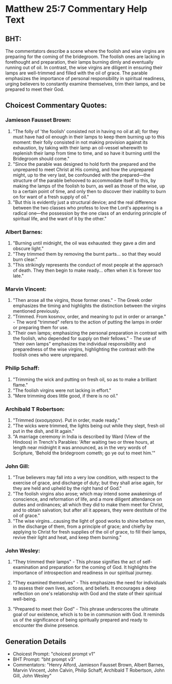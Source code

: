 # Matthew 25:7 Commentary Help Text

## BHT:
The commentators describe a scene where the foolish and wise virgins are preparing for the coming of the bridegroom. The foolish ones are lacking in forethought and preparation, their lamps burning dimly and eventually running out of oil. In contrast, the wise virgins are diligent in ensuring their lamps are well-trimmed and filled with the oil of grace. The parable emphasizes the importance of personal responsibility in spiritual readiness, urging believers to constantly examine themselves, trim their lamps, and be prepared to meet their God.

## Choicest Commentary Quotes:
### Jamieson Fausset Brown:
1. "The folly of 'the foolish' consisted not in having no oil at all; for they must have had oil enough in their lamps to keep them burning up to this moment: their folly consisted in not making provision against its exhaustion, by taking with their lamp an oil-vessel wherewith to replenish their lamp from time to time, and so have it burning until the Bridegroom should come."
2. "Since the parable was designed to hold forth the prepared and the unprepared to meet Christ at His coming, and how the unprepared might, up to the very last, be confounded with the prepared—the structure of the parable behooved to accommodate itself to this, by making the lamps of the foolish to burn, as well as those of the wise, up to a certain point of time, and only then to discover their inability to burn on for want of a fresh supply of oil."
3. "But this is evidently just a structural device; and the real difference between the two classes who profess to love the Lord's appearing is a radical one—the possession by the one class of an enduring principle of spiritual life, and the want of it by the other."

### Albert Barnes:
1. "Burning until midnight, the oil was exhausted: they gave a dim and obscure light."
2. "They trimmed them by removing the burnt parts... so that they would burn clear."
3. "This strikingly represents the conduct of most people at the approach of death. They then begin to make ready... often when it is forever too late."

### Marvin Vincent:
1. "Then arose all the virgins, those former ones." - The Greek order emphasizes the timing and highlights the distinction between the virgins mentioned previously.
2. "Trimmed. From kosmov, order, and meaning to put in order or arrange." - The word "trimmed" refers to the action of putting the lamps in order or preparing them for use.
3. "Their own lamps; emphasizing the personal preparation in contrast with the foolish, who depended for supply on their fellows." - The use of "their own lamps" emphasizes the individual responsibility and preparedness of the wise virgins, highlighting the contrast with the foolish ones who were unprepared.

### Philip Schaff:
1. "Trimming the wick and putting on fresh oil, so as to make a brilliant flame." 
2. "The foolish virgins were not lacking in effort." 
3. "Mere trimming does little good, if there is no oil."

### Archibald T Robertson:
1. "Trimmed (εκοσμησαν). Put in order, made ready." 
2. "The wicks were trimmed, the lights being out while they slept, fresh oil put in the dish, and lit again." 
3. "A marriage ceremony in India is described by Ward (View of the Hindoos) in Trench's Parables: 'After waiting two or three hours, at length near midnight it was announced, as in the very words of Scripture, 'Behold the bridegroom cometh; go ye out to meet him.'"

### John Gill:
1. "True believers may fall into a very low condition, with respect to the exercise of grace, and discharge of duty; but they shall arise again, for they are held and upheld by the right hand of God."
2. "The foolish virgins also arose; which may intend some awakenings of conscience, and reformation of life, and a more diligent attendance on duties and ordinances; all which they did to make them meet for Christ, and to obtain salvation; but after all it appears, they were destitute of the oil of grace."
3. "The wise virgins...causing the light of good works to shine before men, in the discharge of them, from a principle of grace; and chiefly by applying to Christ for fresh supplies of the oil of grace, to fill their lamps, revive their light and heat, and keep them burning."

### John Wesley:
1. "They trimmed their lamps" - This phrase signifies the act of self-examination and preparation for the coming of God. It highlights the importance of introspection and readiness in our spiritual journey.

2. "They examined themselves" - This emphasizes the need for individuals to assess their own lives, actions, and beliefs. It encourages a deep reflection on one's relationship with God and the state of their spiritual well-being.

3. "Prepared to meet their God" - This phrase underscores the ultimate goal of our existence, which is to be in communion with God. It reminds us of the significance of being spiritually prepared and ready to encounter the divine presence.


## Generation Details
- Choicest Prompt: "choicest prompt v1"
- BHT Prompt: "bht prompt v3"
- Commentators: "Henry Alford, Jamieson Fausset Brown, Albert Barnes, Marvin Vincent, John Calvin, Philip Schaff, Archibald T Robertson, John Gill, John Wesley"
